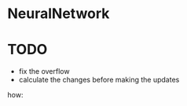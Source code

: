 # NeuralNetwork

# TODO
- fix the overflow
- calculate the changes before making the updates


how:





